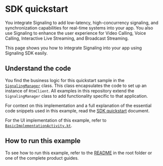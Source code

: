 # SDK quickstart

You integrate Signaling to add low-latency, high-concurrency signaling, and synchronization capabilities for real-time systems into your app. You also use Signaling to enhance the user experience for Video Calling, Voice Calling, Interactive Live Streaming, and Broadcast Streaming.

This page shows you how to integrate Signaling into your app using Signaling SDK easily.

## Understand the code

You find the business logic for this quickstart sample in the [`SignalingManager`](src/main/java/io/agora/signaling_manager/SignalingManager.kt) class. This class encapsulates the code to set up an instance of `RtmClient`. All examples in this repository extend the `SignalingManager` class to add functionality specific to that application.

For context on this implementation and a full explanation of the essential code snippets used in this example, read the [SDK quickstart](https://docs-beta.agora.io/en/signaling/get-started/get-started-sdk?platform=android) document.

For the UI implementation of this example, refer to [`BasicImplementationActivity.kt`](../signaling-reference-app/app/src/main/java/io/agora/signaling_reference_app/BasicImplementationActivity.kt).

## How to run this example

To see how to run this example, refer to the [README](../README.md) in the root folder or one of the complete product guides.

